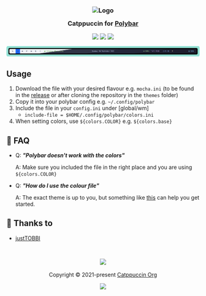 <h3 align="center">
	<img src="https://raw.githubusercontent.com/catppuccin/catppuccin/main/assets/logos/exports/1544x1544_circle.png" width="100" alt="Logo"/><br/>
	<img src="https://raw.githubusercontent.com/catppuccin/catppuccin/main/assets/misc/transparent.png" height="30" width="0px"/>
	Catppuccin for <a href="https://github.com/polybar/polybar">Polybar</a>
	<img src="https://raw.githubusercontent.com/catppuccin/catppuccin/main/assets/misc/transparent.png" height="30" width="0px"/>
</h3>

<p align="center">
	<a href="https://github.com/catppuccin/polybar/stargazers"><img src="https://img.shields.io/github/stars/catppuccin/polybar?colorA=363a4f&colorB=b7bdf8&style=for-the-badge"></a>
	<a href="https://github.com/catppuccin/polybar/issues"><img src="https://img.shields.io/github/issues/catppuccin/polybar?colorA=363a4f&colorB=f5a97f&style=for-the-badge"></a>
	<a href="https://github.com/catppuccin/polybar/contributors"><img src="https://img.shields.io/github/contributors/catppuccin/polybar?colorA=363a4f&colorB=a6da95&style=for-the-badge"></a>
</p>

<p>
	<img src="./assets/polybar-edited.png">
</p>

## Usage

1. Download the file with your desired flavour e.g. `mocha.ini` (to be found in the [release](https://github.com/catppuccin/polybar/releases/latest) or after cloning the repository in the `themes` folder)
2. Copy it into your polybar config e.g. `~/.config/polybar`
3. Include the file in your `config.ini` under [global/wm]
   - `include-file = $HOME/.config/polybar/colors.ini` 
4. When setting colors, use `${colors.COLOR}` e.g. `${colors.base}`

## 🙋 FAQ

-	Q: **_"Polybar doesn't work with the colors"_**

	A: Make sure you included the file in the right place and you are using `${colors.COLOR}`

-	Q: **_"How do I use the colour file"_**

	A: The exact theme is up to you, but something like [this](https://github.com/catppuccin/polybar/issues/1#issuecomment-1561818935) can help you get started.


## 💝 Thanks to

- [justTOBBI](https://github.com/justTOBBI)

&nbsp;

<p align="center">
	<img src="https://raw.githubusercontent.com/catppuccin/catppuccin/main/assets/footers/gray0_ctp_on_line.svg?sanitize=true" />
</p>

<p align="center">
	Copyright &copy; 2021-present <a href="https://github.com/catppuccin" target="_blank">Catppuccin Org</a>
</p>

<p align="center">
	<a href="https://github.com/catppuccin/catppuccin/blob/main/LICENSE"><img src="https://img.shields.io/static/v1.svg?style=for-the-badge&label=License&message=MIT&logoColor=d9e0ee&colorA=363a4f&colorB=b7bdf8"/></a>
</p>
